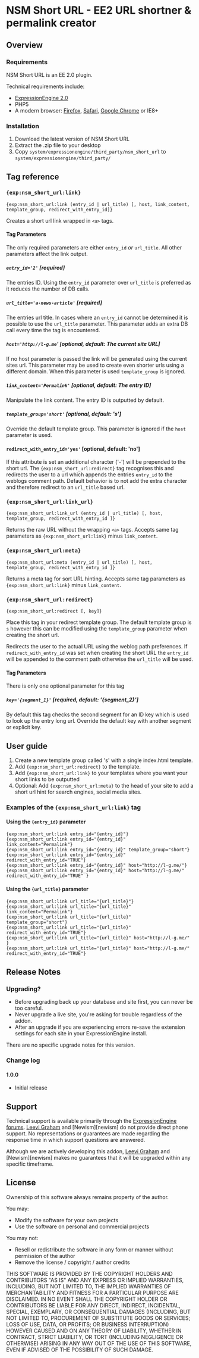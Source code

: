 NSM Short URL - EE2 URL shortner & permalink creator
====================================================

Overview
--------

### Requirements

NSM Short URL is an EE 2.0 plugin.

Technical requirements include:

* [ExpressionEngine 2.0][ee]
* PHP5
* A modern browser: [Firefox][firefox], [Safari][safari], [Google Chrome][chrome] or IE8+

### Installation

1. Download the latest version of NSM Short URL
2. Extract the .zip file to your desktop
3. Copy `system/expressionengine/third_party/nsm_short_url` to `system/expressionengine/third_party/`

Tag reference
------------

### `{exp:nsm_short_url:link}`

    {exp:nsm_short_url:link (entry_id | url_title) [, host, link_content, template_group, redirect_with_entry_id]}

Creates a short url link wrapped in `<a>` tags.

#### Tag Parameters

The only required parameters are either `entry_id` _or_ `url_title`. All other parameters affect the link output.

##### `entry_id='2'` [required]

The entries ID. Using the `entry_id` parameter over `url_title` is preferred as it reduces the number of DB calls.

##### `url_title='a-news-article'` [required]

The entries url title. In cases where an `entry_id` cannot be determined it is possible to use the `url_title` parameter. This parameter adds an extra DB call every time the tag is encountered.

##### `host='http://l-g.me`' [optional, default: The current site URL]

If no host parameter is passed the link will be generated using the current sites url. This parameter may be used to create even shorter urls using a different domain. When this parameter is used `template_group` is ignored.

##### `link_content='Permalink'` [optional, default: The entry ID]

Manipulate the link content. The entry ID is outputted by default.

##### `template_group='short'` [optional, default: 's']

Override the default template group. This parameter is ignored if the `host` parameter is used.

#### `redirect_with_entry_id='yes'` [optional, default: 'no']

If this attribute is set an additional character ('-') will be prepended to the short url. The `{exp:nsm_short_url:redirect}` tag recognises this and redirects the user to a url which appends the entries `entry_id` to the weblogs comment path. Default behavior is to not add the extra character and therefore redirect to an `url_title` based url.

### `{exp:nsm_short_url:link_url}`

    {exp:nsm_short_url:link_url (entry_id | url_title) [, host, template_group, redirect_with_entry_id ]}

Returns the raw URL without the wrapping `<a>` tags. Accepts same tag parameters as `{exp:nsm_short_url:link}` minus `link_content`.

### `{exp:nsm_short_url:meta}`

    {exp:nsm_short_url:meta (entry_id | url_title) [, host,  template_group, redirect_with_entry_id ]}

Returns a meta tag for sort URL hinting.  Accepts same tag parameters as `{exp:nsm_short_url:link}` minus `link_content`.

### `{exp:nsm_short_url:redirect}`

    {exp:nsm_short_url:redirect [, key]}

Place this tag in your redirect template group. The default template group is `s` however this can be modified using the `template_group` parameter when creating the short url.

Redirects the user to the actual URL using the weblog path preferences. If `redirect_with_entry_id` was set when creating the short URL the `entry_id` will be appended to the comment path otherwise the `url_title` will be used.

#### Tag Parameters

There is only one optional parameter for this tag

##### `key='{segment_1}'` [required, default: '{segment_2}']

By default this tag checks the second segment for an ID key which is used to look up the entry long url. Override the default key with another segment or explicit key.

User guide
----------

1. Create a new template group called 's' with a single index.html template.
2. Add `{exp:nsm_short_url:redirect}` to the template.
3. Add `{exp:nsm_short_url:link}` to your templates where you want your short links to be outputted
4. Optional: Add `{exp:nsm_short_url:meta}` to the head of your site to add a short url hint for search engines, social media sites.

### Examples of the `{exp:nsm_short_url:link}` tag

#### Using the `{entry_id}` parameter

    {exp:nsm_short_url:link entry_id="{entry_id}"}
    {exp:nsm_short_url:link entry_id="{entry_id}" link_content="Permalink"}
    {exp:nsm_short_url:link entry_id="{entry_id}" template_group="short"}
    {exp:nsm_short_url:link entry_id="{entry_id}" redirect_with_entry_id="TRUE"}
    {exp:nsm_short_url:link entry_id="{entry_id}" host="http://l-g.me/"}
    {exp:nsm_short_url:link entry_id="{entry_id}" host="http://l-g.me/" redirect_with_entry_id="TRUE" }

#### Using the `{url_title}` parameter

    {exp:nsm_short_url:link url_title="{url_title}"}
    {exp:nsm_short_url:link url_title="{url_title}" link_content="Permalink"}
    {exp:nsm_short_url:link url_title="{url_title}" template_group="short"}
    {exp:nsm_short_url:link url_title="{url_title}" redirect_with_entry_id="TRUE"}
    {exp:nsm_short_url:link url_title="{url_title}" host="http://l-g.me/" }
    {exp:nsm_short_url:link url_title="{url_title}" host="http://l-g.me/" redirect_with_entry_id="TRUE"}


Release Notes
-------------

### Upgrading?

* Before upgrading back up your database and site first, you can never be too careful.
* Never upgrade a live site, you're asking for trouble regardless of the addon.
* After an upgrade if you are experiencing errors re-save the extension settings for each site in your ExpressionEngine install.

There are no specific upgrade notes for this version.

### Change log

#### 1.0.0

* Initial release

Support
-------

Technical support is available primarily through the [ExpressionEngine forums][ee_forums]. [Leevi Graham][lg] and [Newism][newism] do not provide direct phone support. No representations or guarantees are made regarding the response time in which support questions are answered.

Although we are actively developing this addon, [Leevi Graham][lg] and [Newism][newism] makes no guarantees that it will be upgraded within any specific timeframe.

License
------

Ownership of this software always remains property of the author.

You may:

* Modify the software for your own projects
* Use the software on personal and commercial projects

You may not:

* Resell or redistribute the software in any form or manner without permission of the author
* Remove the license / copyright / author credits

THIS SOFTWARE IS PROVIDED BY THE COPYRIGHT HOLDERS AND CONTRIBUTORS "AS IS" AND ANY EXPRESS OR IMPLIED WARRANTIES, INCLUDING, BUT NOT LIMITED TO, THE IMPLIED WARRANTIES OF MERCHANTABILITY AND FITNESS FOR A PARTICULAR PURPOSE ARE DISCLAIMED. IN NO EVENT SHALL THE COPYRIGHT HOLDER OR CONTRIBUTORS BE LIABLE FOR ANY DIRECT, INDIRECT, INCIDENTAL, SPECIAL, EXEMPLARY, OR CONSEQUENTIAL DAMAGES (INCLUDING, BUT NOT LIMITED TO, PROCUREMENT OF SUBSTITUTE GOODS OR SERVICES; LOSS OF USE, DATA, OR PROFITS; OR BUSINESS INTERRUPTION) HOWEVER CAUSED AND ON ANY THEORY OF LIABILITY, WHETHER IN CONTRACT, STRICT LIABILITY, OR TORT (INCLUDING NEGLIGENCE OR OTHERWISE) ARISING IN ANY WAY OUT OF THE USE OF THIS SOFTWARE, EVEN IF ADVISED OF THE POSSIBILITY OF SUCH DAMAGE.

[lg]: http://leevigraham.com

[nsm]: http://newism.com.au
[nsm_publish_plus]: http://leevigraham.com/cms-customisation/expressionengine/nsm-publish-plus/

[ee]: http://expressionengine.com/index.php?affiliate=newism
[ee_forums]: http://expressionengine.com/index.php?affiliate=newism&page=forums
[ee_cp]: http://expressionengine.com/index.php?affiliate=newism&page=docs/cp/index.html
[ee_cp_edit]: http://expressionengine.com/index.php?affiliate=newism&page=docs/cp/edit/index.html
[ee_cp_extensions_manager]: http://expressionengine.com/index.php?affiliate=newism&page=docs/cp/admin/utilities/extension_manager.html
[ee_msm]: http://expressionengine.com/index.php?affiliate=newism&page=downloads/details/multiple_site_manager/

[firefox]: http://firefox.com
[safari]: http://www.apple.com/safari/download/
[chrome]: http://www.google.com/chrome/

[lg_addon_updater]: http://leevigraham.com/cms-customisation/expressionengine/lg-addon-updater/
[gh_morphine_theme]: http://github.com/newism/nsm.morphine.theme
